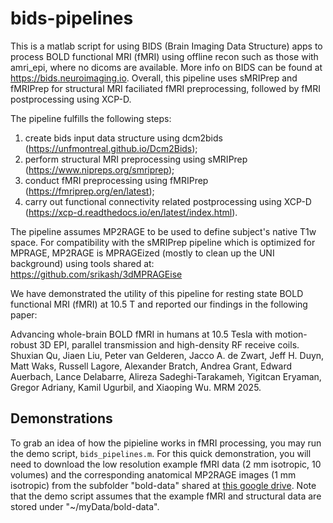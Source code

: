 # bids-pipelines
This is a matlab script for using BIDS (Brain Imaging Data Structure) apps to process BOLD functional MRI (fMRI) using offline recon such as those with amri_epi, where no dicoms are available. 
More info on BIDS can be found at https://bids.neuroimaging.io. Overall, this pipeline uses sMRIPrep and fMRIPrep for structural MRI faciliated fMRI preprocessing, followed by fMRI postprocessing using XCP-D. 

The pipeline fulfills the following steps:
1) create bids input data structure using dcm2bids (https://unfmontreal.github.io/Dcm2Bids);
2) perform structural MRI preprocessing using sMRIPrep (https://www.nipreps.org/smriprep);
3) conduct fMRI preprocessing using fMRIPrep (https://fmriprep.org/en/latest);
4) carry out functional connectivity related postprocessing using XCP-D (https://xcp-d.readthedocs.io/en/latest/index.html).

The pipeline assumes MP2RAGE to be used to define subject's native T1w space. 
For compatibility with the sMRIPrep pipeline which is optimized for MPRAGE, MP2RAGE is MPRAGEized (mostly to clean up the UNI background) using tools shared at: https://github.com/srikash/3dMPRAGEise

We have demonstrated the utility of this pipeline for resting state BOLD functional MRI (fMRI) at 10.5 T and reported our findings in the following paper: 

Advancing whole-brain BOLD fMRI in humans at 10.5 Tesla with motion-robust 3D EPI, parallel transmission and high-density RF receive coils. Shuxian Qu, Jiaen Liu, Peter van Gelderen, Jacco A. de Zwart, Jeff H. Duyn, Matt Waks, Russell Lagore, Alexander Bratch, Andrea Grant, Edward Auerbach, Lance Delabarre, Alireza Sadeghi-Tarakameh, Yigitcan Eryaman, Gregor Adriany, Kamil Ugurbil, and Xiaoping Wu. MRM 2025.
 

## Demonstrations
To grab an idea of how the pipieline works in fMRI processing, you may run the demo script, `bids_pipelines.m`. 
For this quick demonstration, you will need to download the low resolution example fMRI data (2 mm isotropic, 10 volumes) and the corresponding anatomical MP2RAGE images (1 mm isotropic) from the subfolder "bold-data" shared at [this google drive](https://drive.google.com/drive/folders/1cVI2BXiPV-lKmIz1KD7RiYVmy8S9kSTL?usp=drive_link). Note that the demo script assumes that the example fMRI and structural data are stored under "~/myData/bold-data". 
